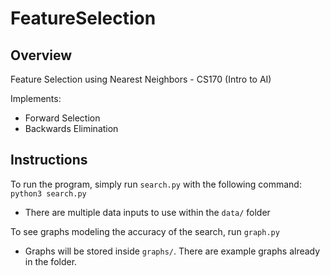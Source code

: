 # FeatureSelection

## Overview
Feature Selection using  Nearest Neighbors - CS170 (Intro to AI)

Implements:
- Forward Selection
- Backwards Elimination

## Instructions
To run the program, simply run `search.py` with the following command: `python3 search.py`
- There are multiple data inputs to use within the `data/` folder

To see graphs modeling the accuracy of the search, run `graph.py`
  - Graphs will be stored inside `graphs/`. There are example graphs already in the folder.
